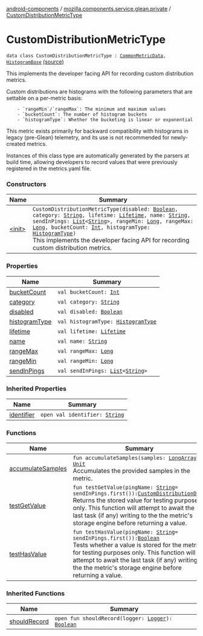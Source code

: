 [android-components](../../index.md) / [mozilla.components.service.glean.private](../index.md) / [CustomDistributionMetricType](./index.md)

# CustomDistributionMetricType

`data class CustomDistributionMetricType : `[`CommonMetricData`](../-common-metric-data/index.md)`, `[`HistogramBase`](../-histogram-base/index.md) [(source)](https://github.com/mozilla-mobile/android-components/blob/master/components/service/glean/src/main/java/mozilla/components/service/glean/private/CustomDistributionMetricType.kt#L30)

This implements the developer facing API for recording custom distribution metrics.

Custom distributions are histograms with the following parameters that are settable on a
per-metric basis:

```
    - `rangeMin`/`rangeMax`: The minimum and maximum values
    - `bucketCount`: The number of histogram buckets
    - `histogramType`: Whether the bucketing is linear or exponential
```

This metric exists primarily for backward compatibility with histograms in
legacy (pre-Glean) telemetry, and its use is not recommended for newly-created
metrics.

Instances of this class type are automatically generated by the parsers at build time,
allowing developers to record values that were previously registered in the metrics.yaml file.

### Constructors

| Name | Summary |
|---|---|
| [&lt;init&gt;](-init-.md) | `CustomDistributionMetricType(disabled: `[`Boolean`](https://kotlinlang.org/api/latest/jvm/stdlib/kotlin/-boolean/index.html)`, category: `[`String`](https://kotlinlang.org/api/latest/jvm/stdlib/kotlin/-string/index.html)`, lifetime: `[`Lifetime`](../-lifetime/index.md)`, name: `[`String`](https://kotlinlang.org/api/latest/jvm/stdlib/kotlin/-string/index.html)`, sendInPings: `[`List`](https://kotlinlang.org/api/latest/jvm/stdlib/kotlin.collections/-list/index.html)`<`[`String`](https://kotlinlang.org/api/latest/jvm/stdlib/kotlin/-string/index.html)`>, rangeMin: `[`Long`](https://kotlinlang.org/api/latest/jvm/stdlib/kotlin/-long/index.html)`, rangeMax: `[`Long`](https://kotlinlang.org/api/latest/jvm/stdlib/kotlin/-long/index.html)`, bucketCount: `[`Int`](https://kotlinlang.org/api/latest/jvm/stdlib/kotlin/-int/index.html)`, histogramType: `[`HistogramType`](../-histogram-type/index.md)`)`<br>This implements the developer facing API for recording custom distribution metrics. |

### Properties

| Name | Summary |
|---|---|
| [bucketCount](bucket-count.md) | `val bucketCount: `[`Int`](https://kotlinlang.org/api/latest/jvm/stdlib/kotlin/-int/index.html) |
| [category](category.md) | `val category: `[`String`](https://kotlinlang.org/api/latest/jvm/stdlib/kotlin/-string/index.html) |
| [disabled](disabled.md) | `val disabled: `[`Boolean`](https://kotlinlang.org/api/latest/jvm/stdlib/kotlin/-boolean/index.html) |
| [histogramType](histogram-type.md) | `val histogramType: `[`HistogramType`](../-histogram-type/index.md) |
| [lifetime](lifetime.md) | `val lifetime: `[`Lifetime`](../-lifetime/index.md) |
| [name](name.md) | `val name: `[`String`](https://kotlinlang.org/api/latest/jvm/stdlib/kotlin/-string/index.html) |
| [rangeMax](range-max.md) | `val rangeMax: `[`Long`](https://kotlinlang.org/api/latest/jvm/stdlib/kotlin/-long/index.html) |
| [rangeMin](range-min.md) | `val rangeMin: `[`Long`](https://kotlinlang.org/api/latest/jvm/stdlib/kotlin/-long/index.html) |
| [sendInPings](send-in-pings.md) | `val sendInPings: `[`List`](https://kotlinlang.org/api/latest/jvm/stdlib/kotlin.collections/-list/index.html)`<`[`String`](https://kotlinlang.org/api/latest/jvm/stdlib/kotlin/-string/index.html)`>` |

### Inherited Properties

| Name | Summary |
|---|---|
| [identifier](../-common-metric-data/identifier.md) | `open val identifier: `[`String`](https://kotlinlang.org/api/latest/jvm/stdlib/kotlin/-string/index.html) |

### Functions

| Name | Summary |
|---|---|
| [accumulateSamples](accumulate-samples.md) | `fun accumulateSamples(samples: `[`LongArray`](https://kotlinlang.org/api/latest/jvm/stdlib/kotlin/-long-array/index.html)`): `[`Unit`](https://kotlinlang.org/api/latest/jvm/stdlib/kotlin/-unit/index.html)<br>Accumulates the provided samples in the metric. |
| [testGetValue](test-get-value.md) | `fun testGetValue(pingName: `[`String`](https://kotlinlang.org/api/latest/jvm/stdlib/kotlin/-string/index.html)` = sendInPings.first()): `[`CustomDistributionData`](../../mozilla.components.service.glean.storages/-custom-distribution-data/index.md)<br>Returns the stored value for testing purposes only. This function will attempt to await the last task (if any) writing to the the metric's storage engine before returning a value. |
| [testHasValue](test-has-value.md) | `fun testHasValue(pingName: `[`String`](https://kotlinlang.org/api/latest/jvm/stdlib/kotlin/-string/index.html)` = sendInPings.first()): `[`Boolean`](https://kotlinlang.org/api/latest/jvm/stdlib/kotlin/-boolean/index.html)<br>Tests whether a value is stored for the metric for testing purposes only. This function will attempt to await the last task (if any) writing to the the metric's storage engine before returning a value. |

### Inherited Functions

| Name | Summary |
|---|---|
| [shouldRecord](../-common-metric-data/should-record.md) | `open fun shouldRecord(logger: `[`Logger`](../../mozilla.components.support.base.log.logger/-logger/index.md)`): `[`Boolean`](https://kotlinlang.org/api/latest/jvm/stdlib/kotlin/-boolean/index.html) |
